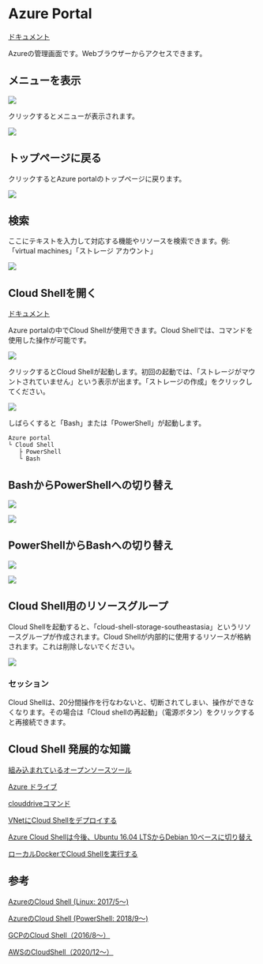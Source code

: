 # Azure Portal

[ドキュメント](https://docs.microsoft.com/ja-jp/azure/azure-portal/)

Azureの管理画面です。Webブラウザーからアクセスできます。

## メニューを表示

![](images/ss-2022-07-19-08-48-50.png)

クリックするとメニューが表示されます。

![](images/ss-2022-07-19-09-02-04.png)

## トップページに戻る

クリックするとAzure portalのトップページに戻ります。

![](images/ss-2022-07-19-08-50-06.png)

## 検索

ここにテキストを入力して対応する機能やリソースを検索できます。例: 「virtual machines」「ストレージ アカウント」

![](images/ss-2022-07-19-08-51-04.png)

## Cloud Shellを開く

[ドキュメント](https://docs.microsoft.com/ja-jp/azure/cloud-shell/overview)

Azure portalの中でCloud Shellが使用できます。Cloud Shellでは、コマンドを使用した操作が可能です。

![](images/ss-2022-07-19-08-51-54.png)

クリックするとCloud Shellが起動します。初回の起動では、「ストレージがマウントされていません」という表示が出ます。「ストレージの作成」をクリックしてください。

![](images/ss-2022-07-19-08-54-39.png)

しばらくすると「Bash」または「PowerShell」が起動します。

```
Azure portal
└ Cloud Shell
   ├ PowerShell
   └ Bash
```

## BashからPowerShellへの切り替え

![](images/ss-2022-07-19-08-58-07.png)

![](images/ss-2022-07-19-08-56-54.png)

## PowerShellからBashへの切り替え

![](images/ss-2022-07-19-08-59-15.png)


![](images/ss-2022-07-19-08-57-41.png)

## Cloud Shell用のリソースグループ

Cloud Shellを起動すると、「cloud-shell-storage-southeastasia」というリソースグループが作成されます。Cloud Shellが内部的に使用するリソースが格納されます。これは削除しないでください。

![](images/ss-2022-07-19-09-05-38.png)

### セッション

Cloud Shellは、20分間操作を行なわないと、切断されてしまい、操作ができなくなります。その場合は「Cloud shellの再起動」（電源ボタン）をクリックすると再接続できます。

## Cloud Shell 発展的な知識

[組み込まれているオープンソースツール](https://docs.microsoft.com/ja-jp/azure/cloud-shell/features#deep-integration-with-open-source-tooling)

[Azure ドライブ](https://docs.microsoft.com/ja-jp/azure/cloud-shell/features#azure-drive-azure)

[clouddriveコマンド](https://docs.microsoft.com/ja-jp/azure/cloud-shell/persisting-shell-storage#clouddrive-commands)

[VNetにCloud Shellをデプロイする](https://docs.microsoft.com/ja-jp/azure/cloud-shell/private-vnet)

[Azure Cloud Shellは今後、Ubuntu 16.04 LTSからDebian 10ベースに切り替え](https://www.atmarkit.co.jp/ait/articles/2012/07/news009.html)

[ローカルDockerでCloud Shellを実行する](https://github.com/Azure/CloudShell)


## 参考

[AzureのCloud Shell (Linux: 2017/5～)](https://www.publickey1.jp/blog/17/azurebashcloud_shellpowershellbuild_2017.html)

[AzureのCloud Shell (PowerShell: 2018/9～)](https://azure.microsoft.com/en-us/updates/powershell-in-azure-cloud-shell-now-generally-available/)

[GCPのCloud Shell（2016/8～）](https://cloudplatform-jp.googleblog.com/2016/08/cloud-shell-ga.html)

[AWSのCloudShell（2020/12～）](https://aws.amazon.com/jp/blogs/news/aws-cloudshell-command-line-access-to-aws-resources/)


